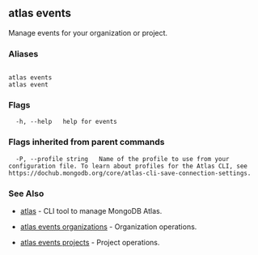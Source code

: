 ## atlas events

Manage events for your organization or project.




### Aliases
```

atlas events
atlas event
```



### Flags

```
  -h, --help   help for events

```


### Flags inherited from parent commands

```
  -P, --profile string   Name of the profile to use from your configuration file. To learn about profiles for the Atlas CLI, see https://dochub.mongodb.org/core/atlas-cli-save-connection-settings.

```

### See Also


* [atlas](atlas.md)	- CLI tool to manage MongoDB Atlas.

* [atlas events organizations](atlas_events_organizations.md)	- Organization operations.

* [atlas events projects](atlas_events_projects.md)	- Project operations.



